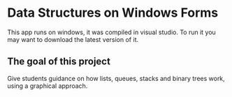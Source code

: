# Data Structures on Windows Forms

This app runs on windows, it was compiled in visual studio.
To run it you may want to download the latest version of it.

## The goal of this project

Give students guidance on how lists, queues, stacks and binary trees work, using a graphical approach.

